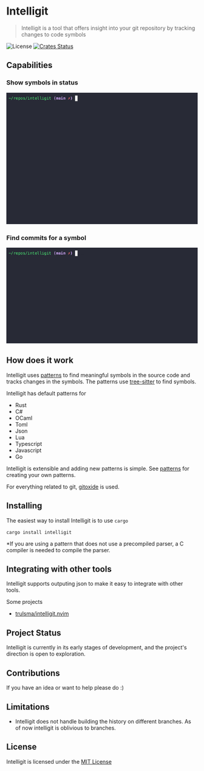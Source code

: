 # Intelligit

> Intelligit is a tool that offers insight into your git repository by tracking changes to code symbols

![License](https://img.shields.io/crates/l/intelligit.svg)
[![Crates Status](https://img.shields.io/crates/v/intelligit.svg)](https://crates.io/crates/intelligit)

## Capabilities

### Show symbols in status
![intelligit status](./docs/status.gif)

### Find commits for a symbol
![intelligit log](./docs/log.gif)

## How does it work
Intelligit uses [patterns](docs/PATTERN.md) to find meaningful symbols in the source code and tracks changes in the symbols. 
The patterns use [tree-sitter](https://github.com/tree-sitter/tree-sitter) to find symbols.

Intelligit has default patterns for
- Rust
- C#
- OCaml
- Toml
- Json
- Lua
- Typescript
- Javascript
- Go

Intelligit is extensible and adding new patterns is simple. See [patterns](docs/PATTERN.md) for creating your own patterns.

For everything related to git, [gitoxide](https://github.com/Byron/gitoxide) is used. 

## Installing

The easiest way to install Intelligit is to use ```cargo```

```
cargo install intelligit
```

*If you are using a pattern that does not use a precompiled parser, a C compiler is needed to compile the parser. 

## Integrating with other tools
Intelligit supports outputing json to make it easy to integrate with other tools.

Some projects
- [trulsma/intelligit.nvim](https://github.com/trulsma/intelligit.nvim)

## Project Status
Intelligit is currently in its early stages of development, and the project's direction is open to exploration.


## Contributions
If you have an idea or want to help please do :)

## Limitations

* Intelligit does not handle building the history on different branches. As of now intelligit is oblivious to branches.

## License
Intelligit is licensed under the [MIT License](LICENSE)
